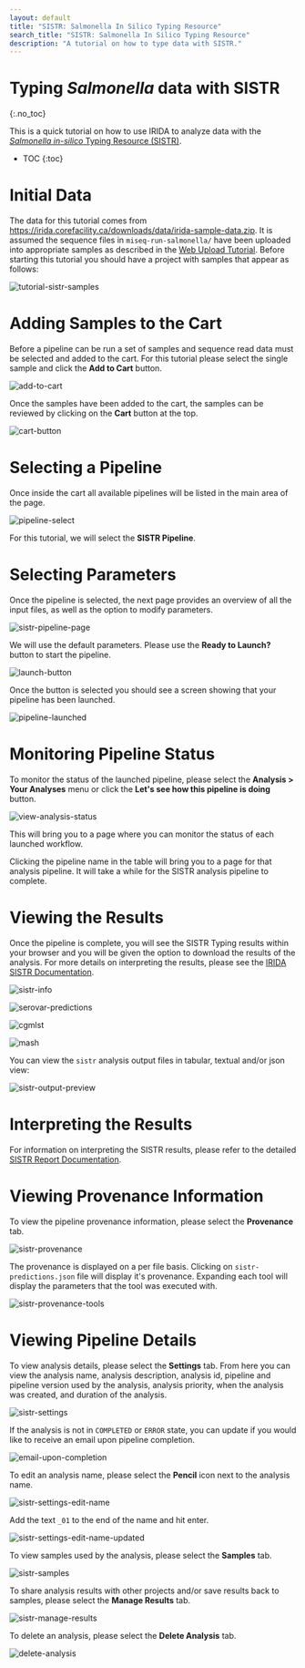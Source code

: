 ```yaml
---
layout: default
title: "SISTR: Salmonella In Silico Typing Resource"
search_title: "SISTR: Salmonella In Silico Typing Resource"
description: "A tutorial on how to type data with SISTR."
---
```


Typing *Salmonella* data with SISTR
===================================
{:.no_toc}

This is a quick tutorial on how to use IRIDA to analyze data with the [*Salmonella in-silico* Typing Resource (SISTR)][sistr-web].

* TOC
{:toc}

Initial Data
============

The data for this tutorial comes from <https://irida.corefacility.ca/downloads/data/irida-sample-data.zip>. It is assumed the sequence files in `miseq-run-salmonella/` have been uploaded into appropriate samples as described in the [Web Upload Tutorial][]. Before starting this tutorial you should have a project with samples that appear as follows:

![tutorial-sistr-samples]

Adding Samples to the Cart
==========================

Before a pipeline can be run a set of samples and sequence read data must be selected and added to the cart. For this tutorial please select the single sample and click the **Add to Cart** button.

![add-to-cart]

Once the samples have been added to the cart, the samples can be reviewed by clicking on the **Cart** button at the top.

![cart-button]

Selecting a Pipeline
====================

Once inside the cart all available pipelines will be listed in the main area of the page.

![pipeline-select]

For this tutorial, we will select the **SISTR Pipeline**.

Selecting Parameters
====================

Once the pipeline is selected, the next page provides an overview of all the input files, as well as the option to modify parameters.

![sistr-pipeline-page]

We will use the default parameters. Please use the **Ready to Launch?** button to start the pipeline.

![launch-button]

Once the button is selected you should see a screen showing that your pipeline has been launched.

![pipeline-launched]

Monitoring Pipeline Status
==========================

To monitor the status of the launched pipeline, please select the **Analysis > Your Analyses** menu or click the **Let's see how this pipeline is doing** button.

![view-analysis-status]

This will bring you to a page where you can monitor the status of each launched workflow.

Clicking the pipeline name in the table will bring you to a page for that analysis pipeline. It will take a while for the SISTR analysis pipeline to complete.

Viewing the Results
===================

Once the pipeline is complete, you will see the SISTR Typing results within your browser and you will be given the option to download the results of the analysis. For more details on interpreting the results, please see the [IRIDA SISTR Documentation][].

![sistr-info]

![serovar-predictions]

![cgmlst]

![mash]

You can view the `sistr` analysis output files in tabular, textual and/or json view:

![sistr-output-preview]

Interpreting the Results
========================

For information on interpreting the SISTR results, please refer to the detailed [SISTR Report Documentation][].

Viewing Provenance Information
==============================

To view the pipeline provenance information, please select the **Provenance** tab.

![sistr-provenance]

The provenance is displayed on a per file basis. Clicking on `sistr-predictions.json` file will display it's provenance. Expanding each tool will display the parameters that the tool was executed with.

![sistr-provenance-tools]


Viewing Pipeline Details
========================

To view analysis details, please select the **Settings** tab. From here you can view the analysis name, analysis description, analysis id, pipeline and pipeline version used by the analysis, analysis priority, when the analysis was created, and duration of the analysis.

![sistr-settings]

If the analysis is not in `COMPLETED` or `ERROR` state, you can update if you would like to receive an email upon pipeline completion.

![email-upon-completion]

To edit an analysis name, please select the **Pencil** icon next to the analysis name.

![sistr-settings-edit-name]

Add the text `_01` to the end of the name and hit enter.

![sistr-settings-edit-name-updated]

To view samples used by the analysis, please select the **Samples** tab.

![sistr-samples]

To share analysis results with other projects and/or save results back to samples, please select the **Manage Results** tab.

![sistr-manage-results]

To delete an analysis, please select the **Delete Analysis** tab.

![delete-analysis]


[add-to-cart]: images/add-to-cart.png
[cart-button]: images/cart-button.png
[cgmlst]: images/cgmlst.png
[delete-analysis]: images/delete-analysis.png
[email-upon-completion]: ../../../images/tutorials/common/pipelines/email-upon-completion.png
[IRIDA SISTR Documentation]: ../../user/sistr/
[launch-button]: ../../../images/tutorials/common/pipelines/ready-to-launch-button.png
[mash]: images/mash.png
[monitor-analyses]: images/view-analysis-status.png
[pipeline-launched]: images/pipeline-launched.png
[pipeline-select]: images/pipeline-select.png
[select-a-pipeline.png]: images/select-a-pipeline.png
[serovar-predictions]: images/serovar-predictions.png
[sistr-info]: images/sistr-info.png
[sistr-manage-results]: images/sistr-manage-results.png
[sistr-output-preview]: images/sistr-output-preview.png
[sistr-pipeline-page]: images/sistr-pipeline-page.png
[sistr-provenance]: images/sistr-provenance.png
[sistr-provenance-tools]: images/sistr-provenance-tools.png
[SISTR Report Documentation]: ../../user/sistr/#report
[sistr-samples]: images/sistr-samples.png
[sistr-settings]: images/sistr-settings.png
[sistr-settings-edit-name]: images/sistr-settings-edit-name.png
[sistr-settings-edit-name-updated]: images/sistr-settings-edit-name-updated.png
[sistr-web]: https://lfz.corefacility.ca/sistr-app/
[tutorial-sistr-samples]: images/tutorial-sistr-samples.png
[view-analysis-status]: images/view-analysis-status.png
[Web Upload Tutorial]: ../web-upload/